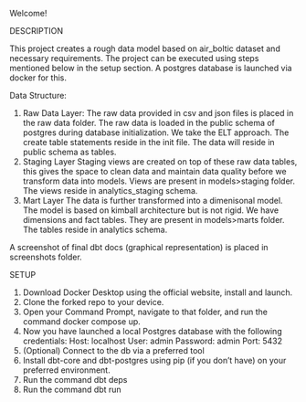 Welcome!

DESCRIPTION

This project creates a rough data model based on air_boltic dataset and necessary requirements.
The project can be executed using steps mentioned below in the setup section. A postgres database is launched via docker for this.

Data Structure:
1. Raw Data Layer:
   The raw data provided in csv and json files is placed in the raw data folder. The raw data is loaded in the public schema of postgres during database initialization. We take the ELT approach. The create table statements reside in the init file.
   The data will reside in public schema as tables.
2. Staging Layer
   Staging views are created on top of these raw data tables, this gives the space to clean data and maintain data quality before we transform data into models. Views are present in models>staging folder.
   The views reside in analytics_staging schema.
3. Mart Layer
   The data is further transformed into a dimenisonal model. The model is based on kimball architecture but is not rigid. We have dimensions and fact tables. They are present in models>marts folder.
   The tables reside in analytics schema.

A screenshot of final dbt docs (graphical representation) is placed in screenshots folder.

SETUP

1. Download Docker Desktop using the official website, install and launch.
2. Clone the forked repo to your device.
3. Open your Command Prompt, navigate to that folder, and run the command docker compose up.
4. Now you have launched a local Postgres database with the following credentials:
    Host: localhost
    User: admin
    Password: admin
    Port: 5432 
5. (Optional) Connect to the db via a preferred tool
6. Install dbt-core and dbt-postgres using pip (if you don’t have) on your preferred environment.
7. Run the command dbt deps
8. Run the command dbt run
